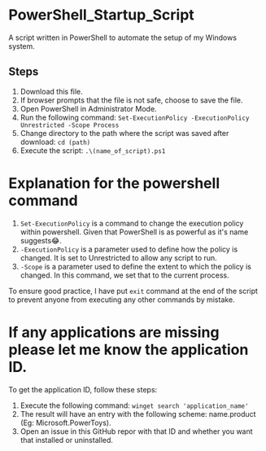 # PowerShell_Startup_Script
A script written in PowerShell to automate the setup of my Windows system.

## Steps
1. Download this file.
2. If browser prompts that the file is not safe, choose to save the file.
3. Open PowerShell in Administrator Mode.
4. Run the following command:
  ```Set-ExecutionPolicy -ExecutionPolicy Unrestricted -Scope Process```
5. Change directory to the path where the script was saved after download:
  ```cd (path)```
6. Execute the script:
  ```.\(name_of_script).ps1```

# Explanation for the powershell command
1. ```Set-ExecutionPolicy``` is a command to change the execution policy within powershell. Given that PowerShell is as powerful as it's name suggests😂.
2. ```-ExecutionPolicy``` is a parameter used to define how the policy is changed. It is set to Unrestricted to allow any script to run.
3. ```-Scope``` is a parameter used to define the extent to which the policy is changed. In this command, we set that to the current process.

To ensure good practice, I have put ```exit``` command at the end of the script to prevent anyone from executing any other commands by mistake.

# If any applications are missing please let me know the application ID.
To get the application ID, follow these steps:
1. Execute the following command:
   ```winget search 'application_name'```
2. The result will have an entry with the following scheme: name.product (Eg: Microsoft.PowerToys).
3. Open an issue in this GitHub repor with that ID and whether you want that installed or uninstalled.

